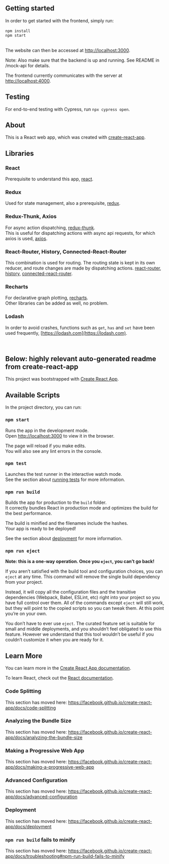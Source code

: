 ## Getting started

In order to get started with the frontend, simply run:<br><br>
`npm install`<br>
`npm start`<br><br>

The website can then be accessed at [http://localhost:3000](http://localhost:3000).<br>

Note: Also make sure that the backend is up and running. See README in /mock-api for details.<br>

The frontend currently communicates with the server at [http://localhost:4000](http://localhost:4000).<br>

## Testing

For end-to-end testing with Cypress, run `npx cypress open`.<br>

## About

This is a React web app, which was created with [create-react-app](https://github.com/facebook/create-react-app).<br>

## Libraries

### React

Prerequisite to understand this app, [react](https://reactjs.org).

### Redux

Used for state management, also a prerequisite, [redux](https://redux.js.org).

### Redux-Thunk, Axios

For async action dispatching, [redux-thunk](https://github.com/reduxjs/redux-thunk).<br>
This is useful for dispatching actions with async api requests, for which axios is used, [axios](https://github.com/axios/axios).

### React-Router, History, Connected-React-Router

This combination is used for routing. The routing state is kept in its own reducer, and route changes are made by dispatching actions. [react-router](https://reacttraining.com/react-router/), [history](https://github.com/ReactTraining/history), [connected-react-router](https://github.com/supasate/connected-react-router).

### Recharts

For declarative graph plotting, [recharts](http://recharts.org).<br>
Other libraries can be added as well, no problem.

### Lodash

In order to avoid crashes, functions such as `get`, `has` and `set` have been used frequently, [https://lodash.com](https://lodash.com).

<br>

## Below: highly relevant auto-generated readme from create-react-app

This project was bootstrapped with [Create React App](https://github.com/facebook/create-react-app).

## Available Scripts

In the project directory, you can run:

### `npm start`

Runs the app in the development mode.<br>
Open [http://localhost:3000](http://localhost:3000) to view it in the browser.

The page will reload if you make edits.<br>
You will also see any lint errors in the console.

### `npm test`

Launches the test runner in the interactive watch mode.<br>
See the section about [running tests](https://facebook.github.io/create-react-app/docs/running-tests) for more information.

### `npm run build`

Builds the app for production to the `build` folder.<br>
It correctly bundles React in production mode and optimizes the build for the best performance.

The build is minified and the filenames include the hashes.<br>
Your app is ready to be deployed!

See the section about [deployment](https://facebook.github.io/create-react-app/docs/deployment) for more information.

### `npm run eject`

**Note: this is a one-way operation. Once you `eject`, you can’t go back!**

If you aren’t satisfied with the build tool and configuration choices, you can `eject` at any time. This command will remove the single build dependency from your project.

Instead, it will copy all the configuration files and the transitive dependencies (Webpack, Babel, ESLint, etc) right into your project so you have full control over them. All of the commands except `eject` will still work, but they will point to the copied scripts so you can tweak them. At this point you’re on your own.

You don’t have to ever use `eject`. The curated feature set is suitable for small and middle deployments, and you shouldn’t feel obligated to use this feature. However we understand that this tool wouldn’t be useful if you couldn’t customize it when you are ready for it.

## Learn More

You can learn more in the [Create React App documentation](https://facebook.github.io/create-react-app/docs/getting-started).

To learn React, check out the [React documentation](https://reactjs.org/).

### Code Splitting

This section has moved here: https://facebook.github.io/create-react-app/docs/code-splitting

### Analyzing the Bundle Size

This section has moved here: https://facebook.github.io/create-react-app/docs/analyzing-the-bundle-size

### Making a Progressive Web App

This section has moved here: https://facebook.github.io/create-react-app/docs/making-a-progressive-web-app

### Advanced Configuration

This section has moved here: https://facebook.github.io/create-react-app/docs/advanced-configuration

### Deployment

This section has moved here: https://facebook.github.io/create-react-app/docs/deployment

### `npm run build` fails to minify

This section has moved here: https://facebook.github.io/create-react-app/docs/troubleshooting#npm-run-build-fails-to-minify
